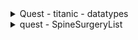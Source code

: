 <details>
<summary>Quest - titanic - datatypes</summary>


|Variable|Definition|Key|분석가 의견|
|--|--|--|--|
|PassengerId|승객에 대한 분류 id||수치형, 유니크한 값으로 개개인에 대한 접근을 통한 데이터베이스에서 사용가능|
|Pclass|승객의 탑승 클래스 단위|1 = 1등실, 2 = 2등실, 3 = 3등실|순서형, 탑승자들간의 사회적지위, 부의정도를 간접적으로 유추할 수 있는 데이터로 활용할 수 있음|
|Name|승객의 이름||명목성, 유니크하지 않고 생성되어있어 데이터로써 활용하지 못함|
|Sex|승객의 성별|male = 남성, female=여성||명목형, 성별은 당시 사회의 풍조와 나이를 통한 사회적 가치규범을 판단할 수 있는 데이터로 활용 가능|
|Age|승객의 나이||수치형, 승객의 성별의 의견과 동일|
|SibSp|같이 탑승한 형제 또는 배우자 수|0~8명까지 범위 존재|수치형, 가족의 수를 알 수 있는 지표로써 성별,나이, 부모 자녀수를 통해 사건 당시 가족과 규범속 사회 풍조를 알아볼 수 있는 데이터로 활용가능|
|Parch|같이 탑승한 부모 또는 자녀 수|0~9명까지 범위 존재|수치형, 형제 배우자의 설명과 동일|
|Ticket|승객의 고유한 티켓번호||명목형, 번호의 발급처가 확실하지 않고 탑승장소라는 항목이 있어 활용불가능|
|Fare|탑승 지불 요금||수치형, 승객의 탑승클래스와 함께 사회적 지위, 부의정도를 유추할 수 있는 데이터로 활용할 수 있음|
|Cabin|승객의 선실번호|nan = 불명 또는 단체실, A** = A섹터 선실, B**= B섹터 선실, C**=C섹터 선실, D**=D섹터 선실, E**=E섹터 선실, F**= F섹터 선실|순서형, 탑승 클래스에 따른 섹터구별을 통해 지위간 생존률과 연결하여 활요할 수 있음|
|Embarked|탑승 장소|S=Southhampton, C=Cherbourg, Q=Queenstown|명목형, 타이타닉의 탑승 목적과 클래스, 요금을 결합하여 사고발생 등의 혼란에서의 사회규범척도를 알아볼 수 있는 데이터로 활용 가능|

</details>

<details>
<summary>quest - SpineSurgeryList
</summary>

|Variable|Definition|정상범위|Key|자료형|분석가 의견|
|--|--|--|--|--|--|
|0|index||
|환자ID|환자를 식별하는 고유한ID|||명목형||
|Large Lymphocyte|혈액 내 큰 림프구 수치를 나타내는 지표|1,500-4,500 / μL||수치형|각 환자의 개인적 수치이나 큰 림프구와 허리수술의 집단적 상관관계를 확인할 때에는 범위형으로 사용할 수 있음|
|Location of herniation|탈출한 디스크의 위치로 매개변수|없음|1= 1번디스크, 2= 2번디스크, 3 = 3번디스크, 4= 4번디스크, 5= 5번디스크|수치형|중앙값과 평균값이 상이하고 유의미한 분산이 존재하므로 현대사회 생활양식에서 허리의 어느 부분이 더 데미지를 받는가를 알 수 있는 지표|
|ODI|척추 통증 장애 지수로, 일상 생활에서 발생하는 제한 정도를 평가하는 지표|0-100|nan ~ 68|수치형|통증의 척도를 숫자로 표현한 지표로 어느정도의 통증일 때 수술을 받게 되었는가를 여러 요인과 통합하여 알아볼 수 있는 지표|
|가족력| 질병이나 유전적 소인이 부모나 가족 선조에 보이는 경우|없음(또는 해당 질환)|0 = 없음, 1=있음|명목형|가족력의 유무를 나눠 허리수술의 유전성에 대한 지표로서 사용 가능|
|간질성폐질환|폐 건강 상태를 나타내는 지표|없음 또는 치료 후 정상|0 = 건강, 1=아픔|명목형|폐건강상태의 유무를 나눠 허리수술과 폐건강에 대한 상관 지표로서 사용 가능|
|고혈압여부|고혈압 유무를 나타내는 지표|정상: 90/60-120/80 mmHg|0 = 건강, 1=아픔|명목형|혈압강상태의 유무를 나눠 허리수술과 혈압에 대한 상관 지표로서 사용 가능|
|과거수술횟수|과거 수술을 받은 횟수를 나타내는 지표|0 이상|0= 0회, 1= 1회, 2=2회 3=3회|수치형|수술횟수를 수치로 나타내여 다른 자료들과 결합하여 수술의 재발성에 대한 지표로 활용 가능|
|당뇨여부|당뇨병 유무를 나타내는 지표|정상: 공복혈당 < 100 mg/dL|0=없음,1=있음|명목형|당뇨의 유무를 나눠 허리수술과 당뇨에 대한 연관 지표로서 사용 가능|
|말초동맥질환여부|말초 동맥 질환 유무를 나타내는 지표|없음 또는 치료 후 정상|0=없음,1=있음|명목형|동맥질환의 유무를 나눠 허리수술과 동맥질환에 대한 연관 지표로서 사용 가능|
|빈혈여부|빈혈 유무를 나타내는 지표|여성: 헤모글로빈 < 12 g/dL|0=없음,1=있음|명목형|빈혈의 유무를 나눠 허리수술과 동빈혈에 대한 연관 지표로서 사용 가능|
|성별|남성 또는 여성 성별을 나타내는 지표|없음|1=남성,2=여성|명목형|유전학의 성별과 허리의 상관관계와 사회적 성별과 허리의 상관관계를 알아볼 수 있는 지표로 활용 가능|
|스테로이드치료|스테로이드 치료 여부를 나타내는 지표|없음 또는 치료 후 정상|0=없음,1=있음|명목형|수술 전 스테로이드 치료를 통한 보존적치료의 유무와 통증 장애지수 등과 결합하여 수술 시기 책정등의 지표로서 활용 가능|
|신부전여부|신장 건강 상태를 나타내는 지표|없음 또는 치료 후 정상|0=없음,1=있음|명목형|신부전의 유무를 나눠 허리수술과 신부전에 대한 연관 지표로서 사용 가능|
|신장|체내 물질의 정상적인 배설을 도와주는 신장 기능을 나타내는 지표|여성: 70-140 mL/min/1.73 m²||수치형|신장기능과 허리수술간의 상관관계 지표로서 활용 가능|
|심혈관질환|심혈관 건강 상태를 나타내는 지표|없음 또는 치료 후 정상|0=없음,1=있음|명목형|심혈관질환의 유무를 나눠 허리수술과 심혈관질환에 대한 연관 지표로서 사용 가능|
|암발병여부|암 발생 여부를 나타내는 지표|없음 또는 발병 후 치료|0=없음,1=있음|명목형|암발병의 유무를 나눠 허리수술후 다른 질환성 자료와 함께 암발병 확률에 대한 연관 지표로서 사용 가능|
|연령|나이를 나타내는 지표|0 이상||수치형|연령과 허리수술간 상관관계를 볼 수 있는 지표로 확인가능|
|우울증여부|우울증 유무를 나타내는 지표|없음 또는 치료 후 정상|0=낮음,1=중간,2=높음|순위형|우울증 정도에 따른 행동양상과 허리수술의 상관관계 또는 허리통증과 우울증 정도에 대한 상관관계를 알아볼 수 있는 지표로 활용가능|
|입원기간|입원한 기간을 나타내는 지표|0 이상||수치형|통증정도와 연령 등의 다른 자료들과 함께 특정 집단에 대한 평균입원기간을 알아볼 수 있는 지표로 활용가능|
|입원일자|입원일을 나타내는 지표|없음||수치형|입원기간과 동일|
|종양진행여부|종양의 진행 상태를 나타내는 지표|없음 또는 치료 후 정상|0=없음,1=있음|명목형|종양에 대한 허리수술 또는 허리수술 후 종양발생에 대한 연관 지표로써 활용 가능|
|직업|환자의 직업을 나타내는 지표|없음 또는 해당 직업||명목형|직업과 허리통증 및 수술에 대한 상관관계를 알아볼 수 있는 지표로 활용 가능|
|체중|체중을 나타내는 지표|정상: 18.5-24.9 kg/m²||수치형|체중과 허리통증 및 수술에 대한 상관관계를 알아볼 수 있는 지표로 활용 가능|
|퇴원일자|퇴원일을 나타내는 지표|없음||수치형|입원기간과 동일|
|헤모글로빈수치|혈중 헤모글로빈 농도를 나타내는 지표|여성: 12-16 g/dL||수치형|빈혈과 허리통증 및 수술에 대한 상관관계를 알아볼 수 있는 지표로 활용 가능|
|혈전합병증여부|혈전 합병증 유무를 나타내는 지표|없음 또는 치료 후 정상|0=없음,1=있음|명목형|혈전합병에 대한 허리수술에 대한 연관 지표로써 활용 가능|
|환자통증정도|환자의 통증 정도를 평가하는 지표|0-10(10이 가장 심각)|0~10|순위형|환자의 통정정도 레벨과 스테로이드 지표, 기타 지표들과 함께 비수술적 치료와 수술에 대한 지표를 나타낼 수 있는 자료로 활용가능|
|흡연여부|흡연 여부를 나타내는 지표|없음 또는 해당 여부|0=없음,1=있음|명목형|흡연과 허리수술에 대한 연관 지표로써 활용 가능|
|통증기간(월)|통증이 시작된 지난 기간을 나타내는 지표|0 이상||수치형|통증발병 후 수술시간, 실패여부, 허리에 대한 기타 자료들과 함께 방치 또는 치료기간에 대한 지표로 활용가능|
|수술기법|수술 시 사용된 기술을 나타내는 지표|없음 또는 해당 기술|TELD,IELD|명목형|수술 기법에 대한 성공률이나 기타 후속조치 또는 증상에 대한 기법적용에 대한 지표로 활용가능|
|수술시간|수술 소요 시간을 나타내는 지표|0 이상||수치형|수술 기법과 환자의 상태와 함께 입원척도에 대한 지표로 활용가능|
|수술실패여부|수술 실패 여부를 나타내는 지표|없음 또는 해당 여부|0=없음,1=있음|명목형|환자의 상태와 기법으로 수술 시행에 대한 지표로 활용가능|
|수술일자|수술을 받은 날짜를 나타내는 지표|없음||수치형|기본적 수치형이나 계절에 대한 명목형으로 묶어 날씨와 시기에 대한 수술의 이상정도 판별의 지표로 활용가능성 있음|
|재발여부|척추 통증이 재발되었는지 여부를 나타내는 지표|없음 또는 해당 여부|0=없음,1=있음|명목형|환자의 기본정보와 묶어 수술 기법의 개선에 대한 지표로 활용가능|
|혈액형|환자의 혈액형을 나타내는 지표|없음 또는 해당 혈액형|'RH+A', 'RH+B', 'RH+O', 'RH+AB'|명목형|현재로써는 혈액형과 허리수술의 상관관계라는 깊은단계의 논문적 자료로써만 활용가능|
|전방디스크높이(mm)|전방 디스크의 높이를 나타내는 지표|0 이상||수치형|허리 수술의 보조적 기구제작 등에 대한 일반화된 생산을 위한 지표로 활용가능|
|후방디스크높이(mm)|후방 디스크의 높이를 나타내는 지표|0 이상||수치형|허리 수술의 보조적 기구제작 등에 대한 일반화된 생산을 위한 지표로 활용가능|
|지방축적도|지방 축적 정도를 나타내는 지표|정상: 20-25%||수치형|허리 수술 성공과 재발과 묶어 난이도 및 수술 진행에 대한 지표로 활용가능|
|Instability|척추 안정성을 나타내는 지표|없음 또는 해당 여부|0=안정,1=불안정|명목형|안정도에 따른 수술 기법, 성공 여부판단에 대한 지표로 활용 가능|
|MF + ES|혼합 신경병증 및 대량 열 치료(미세파 관리 및 전기 자극)로 수행된 치료법|없음 또는 해당 여부||수치형|비수술적 방법의 고려와 수술 후 비수술적 치료 병행에 대한 지표로 활용 가능|
|Modic change|검은색과 밝은색의 조합으로 척추의 변형을 표시하는 방법으로, 척추 통증과 관련이 있을 수 있다.|없음 또는 해당 여부|0,1,2,3|순위형|척추 변형도에 따른 척추 통증관련 지표로 활용가능|
|PI|척추 곡률을 나타내는 지표|30-40도||수치형|곡률에 따른 보조기구 제작 일반화 또는 수술기법 선택에 대한 지표로 활용 가능|
|PT|척추 곡률을 나타내는 지표|13-17도||수치형|곡률에 따른 보조기구 제작 일반화 또는 수술기법 선택에 대한 지표로 활용 가능|
|Seg Angle(raw)|척추 각도를 나타내는 지표|없음||수치형|각도에 따른 보조기구 제작 일반화 또는 수술기법 선택에 대한 지표로 활용 가능|
|Vaccum disc|Vaccum disk는 디스크의 최종 단계로, 이 상태에서 쉽게 부러져 다른 퇴행성 디스크 질환을 유발한다.|없음 또는 해당 여부|0=없음,1=있음|명목형|수술기법 또는 사후관리에 대한 지표로서 활용 가능|
|골밀도|골의 밀도를 나타내는 지표|약 1 g/cm³ 이상||수치형|골밀도에 따른 수술방법 선택에 대한 지표로 활용가능|
|디스크단면적|디스크 단면적을 나타내는 지표|50-200 px²||수치형|단면적에 따른 보조기구 제작 일반화 또는 수술기법 선택에 대한 지표로 활용 가능|
|디스크위치|디스크의 위치를 나타내는 지표|없음 또는 해당 위치|1 ~ 45|수치형|위치에 따른 보조기구 제작 일반화 또는 수술기법 선택에 대한 지표로 활용 가능|
|척추이동척도|척추 이동 범위를 나타내는 지표|10-15 °|'Down', 'Up', 'Middle', 'Extremely down', 'Extremely up'|순위형|이동 정도에 따른 수술방법 선택에 대한 지표로 활용가능|
|척추전방위증|척추의 사진에서 전방위증을 발견한 경우의 수준을 나타내는 지표| 없음 또는 해당 위치|0=없음,1=있음|명목형|척추전방위증 유무에 대한 수술기법 또는 사후관리에 대한 지표로서 활용 가능|




</details>

